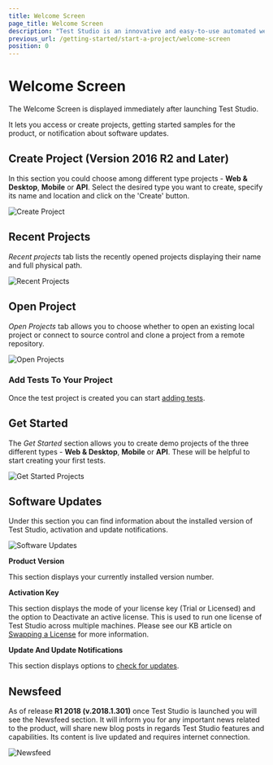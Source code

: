 ```yaml
---
title: Welcome Screen
page_title: Welcome Screen
description: "Test Studio is an innovative and easy-to-use automated web, WPF and load testing solution. Test Studio tests support essential technologies like ASP.NET AJAX, Silverlight, PHP and MVC. HTML5, Testing framework, functional testing, performance testing, load testing, exploratory testing, manual testing."
previous_url: /getting-started/start-a-project/welcome-screen
position: 0
---
```

# Welcome Screen

The Welcome Screen is displayed immediately after launching Test Studio.

It lets you access or create projects, getting started samples for the product, or notification about software updates.

## Create Project (Version 2016 R2 and Later)

In this section you could choose among different type projects - **Web & Desktop**, **Mobile** or **API**. Select the desired type you want to create, specify its name and location and click on the 'Create' button. 

![Create Project][1]

## Recent Projects

*Recent projects* tab lists the recently opened projects displaying their name and full physical path. 

![Recent Projects][2]

## Open Project

*Open Projects* tab allows you to choose whether to open an existing local project or connect to source control and clone a project from a remote repository. 

![Open Projects][3]

### Add Tests To Your Project

Once the test project is created you can start <a href="/getting-started/create-test-standalone/add-test" target="_blank">adding tests</a>.

## Get Started

The *Get Started* section allows you to create demo projects of the three different types - **Web & Desktop**, **Mobile** or **API**. These will be helpful to start creating your first tests.

![Get Started Projects][4]

## Software Updates

Under this section you can find information about the installed version of Test Studio, activation and update notifications.

![Software Updates][5]

**Product Version**

This section displays your currently installed version number.

**Activation Key**

This section displays the mode of your license key (Trial or Licensed) and the option to Deactivate an active license. This is used to run one license of Test Studio across multiple machines. Please see our KB article on <a href ="/knowledge-base/activation-kb/swap-license" target="_blank">Swapping a License</a> for more information.

**Update And Update Notifications**

This section displays options to <a href="/getting-started/installation/check-for-updates" target="_blank">check for updates</a>.

## Newsfeed

As of release **R1 2018 (v.2018.1.301)** once Test Studio is launched you will see the Newsfeed section. It will inform you for any important news related to the product, will share new blog posts in regards Test Studio features and capabilities. Its content is live updated and requires internet connection. 

![Newsfeed][6]

[1]: /img/general-information/start-a-project/welcome-screen/fig1.png
[2]: /img/general-information/start-a-project/welcome-screen/fig2.png
[3]: /img/general-information/start-a-project/welcome-screen/fig3.png
[4]: /img/general-information/start-a-project/welcome-screen/fig4.png
[5]: /img/general-information/start-a-project/welcome-screen/fig5.png
[6]: /img/general-information/start-a-project/welcome-screen/fig6.png